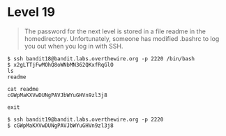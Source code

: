 # Level 19
> The password for the next level is stored in a file readme in the homedirectory. Unfortunately, someone has modified .bashrc to log you out when you log in with SSH.

```shell
$ ssh bandit18@bandit.labs.overthewire.org -p 2220 /bin/bash
$ x2gLTTjFwMOhQ8oWNbMN362QKxfRqGlO
ls
readme

cat readme
cGWpMaKXVwDUNgPAVJbWYuGHVn9zl3j8

exit

$ ssh bandit19@bandit.labs.overthewire.org -p 2220
$ cGWpMaKXVwDUNgPAVJbWYuGHVn9zl3j8
```
